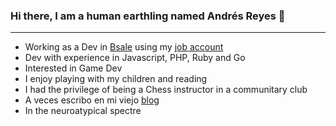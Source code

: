 ### Hi there, I am a human earthling named Andrés Reyes 👋

---

* Working as a Dev in [Bsale](https://www.bsale.cl/) using my [job account](https://github.com/areyes-bsale)
* Dev with experience in Javascript, PHP, Ruby and Go
* Interested in Game Dev
* I enjoy playing with my children and reading
* I had the privilege of being a Chess instructor in a communitary club
* A veces escribo en mi viejo [blog](https://www.programadorpobre.cl/)
* In the neuroatypical spectre  

